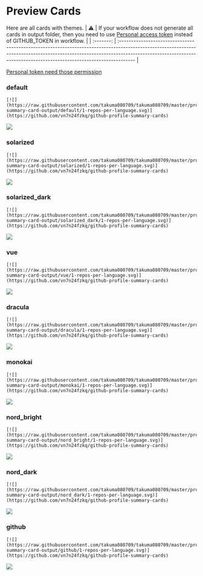 
# Preview Cards

Here are all cards with themes.
| :warning: | If your workflow does not generate all cards in output folder, then you need to use [Personal access token](https://docs.github.com/en/actions/configuring-and-managing-workflows/creating-and-storing-encrypted-secrets) instead of GITHUB_TOKEN in workflow. |
| :-------: | :------------------------------------------------------------------------------------------------------------------------------------------------------------------------------------------------------------------------------------------------ |

[Personal token need those permission](https://github.com/vn7n24fzkq/github-profile-summary-cards/wiki/Personal-access-token-permissions)


### default


```
[![](https://raw.githubusercontent.com/takuma080709/takuma080709/master/profile-summary-card-output/default/1-repos-per-language.svg)](https://github.com/vn7n24fzkq/github-profile-summary-cards)
```
![](https://raw.githubusercontent.com/takuma080709/takuma080709/master/profile-summary-card-output/default/1-repos-per-language.svg)


### solarized


```
[![](https://raw.githubusercontent.com/takuma080709/takuma080709/master/profile-summary-card-output/solarized/1-repos-per-language.svg)](https://github.com/vn7n24fzkq/github-profile-summary-cards)
```
![](https://raw.githubusercontent.com/takuma080709/takuma080709/master/profile-summary-card-output/solarized/1-repos-per-language.svg)


### solarized_dark


```
[![](https://raw.githubusercontent.com/takuma080709/takuma080709/master/profile-summary-card-output/solarized_dark/1-repos-per-language.svg)](https://github.com/vn7n24fzkq/github-profile-summary-cards)
```
![](https://raw.githubusercontent.com/takuma080709/takuma080709/master/profile-summary-card-output/solarized_dark/1-repos-per-language.svg)


### vue


```
[![](https://raw.githubusercontent.com/takuma080709/takuma080709/master/profile-summary-card-output/vue/1-repos-per-language.svg)](https://github.com/vn7n24fzkq/github-profile-summary-cards)
```
![](https://raw.githubusercontent.com/takuma080709/takuma080709/master/profile-summary-card-output/vue/1-repos-per-language.svg)


### dracula


```
[![](https://raw.githubusercontent.com/takuma080709/takuma080709/master/profile-summary-card-output/dracula/1-repos-per-language.svg)](https://github.com/vn7n24fzkq/github-profile-summary-cards)
```
![](https://raw.githubusercontent.com/takuma080709/takuma080709/master/profile-summary-card-output/dracula/1-repos-per-language.svg)


### monokai


```
[![](https://raw.githubusercontent.com/takuma080709/takuma080709/master/profile-summary-card-output/monokai/1-repos-per-language.svg)](https://github.com/vn7n24fzkq/github-profile-summary-cards)
```
![](https://raw.githubusercontent.com/takuma080709/takuma080709/master/profile-summary-card-output/monokai/1-repos-per-language.svg)


### nord_bright


```
[![](https://raw.githubusercontent.com/takuma080709/takuma080709/master/profile-summary-card-output/nord_bright/1-repos-per-language.svg)](https://github.com/vn7n24fzkq/github-profile-summary-cards)
```
![](https://raw.githubusercontent.com/takuma080709/takuma080709/master/profile-summary-card-output/nord_bright/1-repos-per-language.svg)


### nord_dark


```
[![](https://raw.githubusercontent.com/takuma080709/takuma080709/master/profile-summary-card-output/nord_dark/1-repos-per-language.svg)](https://github.com/vn7n24fzkq/github-profile-summary-cards)
```
![](https://raw.githubusercontent.com/takuma080709/takuma080709/master/profile-summary-card-output/nord_dark/1-repos-per-language.svg)


### github


```
[![](https://raw.githubusercontent.com/takuma080709/takuma080709/master/profile-summary-card-output/github/1-repos-per-language.svg)](https://github.com/vn7n24fzkq/github-profile-summary-cards)
```
![](https://raw.githubusercontent.com/takuma080709/takuma080709/master/profile-summary-card-output/github/1-repos-per-language.svg)

